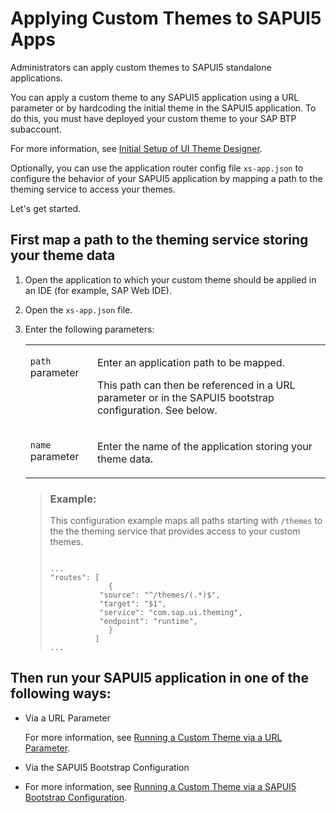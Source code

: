 <!-- loioeeb654b57d074e828fd7ab91f543e472 -->

# Applying Custom Themes to SAPUI5 Apps

Administrators can apply custom themes to SAPUI5 standalone applications.

You can apply a custom theme to any SAPUI5 application using a URL parameter or by hardcoding the initial theme in the SAPUI5 application. To do this, you must have deployed your custom theme to your SAP BTP subaccount.

For more information, see [Initial Setup of UI Theme Designer](../Initial-Setup-of-UI-Theme-Designer/initial-setup-of-ui-theme-designer-d9eb188.md).

Optionally, you can use the application router config file `xs-app.json` to configure the behavior of your SAPUI5 application by mapping a path to the theming service to access your themes.

Let's get started.



<a name="loioeeb654b57d074e828fd7ab91f543e472__section_w2l_frx_wdb"/>

## First map a path to the theming service storing your theme data

1.  Open the application to which your custom theme should be applied in an IDE \(for example, SAP Web IDE\).

2.  Open the `xs-app.json` file.

3.  Enter the following parameters:


    <table>
    <tr>
    <td valign="top">
    
    `path` parameter
    
    </td>
    <td valign="top">
    
    Enter an application path to be mapped.

    This path can then be referenced in a URL parameter or in the SAPUI5 bootstrap configuration. See below.
    
    </td>
    </tr>
    <tr>
    <td valign="top">
    
    `name` parameter
    
    </td>
    <td valign="top">
    
    Enter the name of the application storing your theme data.
    
    </td>
    </tr>
    </table>
    
    > ### Example:  
    > This configuration example maps all paths starting with `/themes` to the the theming service that provides access to your custom themes.
    > 
    > ```
    > 
    > ...
    > "routes": [
    >              {
    >            "source": "^/themes/(.*)$", 
    >            "target": "$1",
    >            "service": "com.sap.ui.theming",
    >            "endpoint": "runtime",
    >              }
    >           ]
    > ...
    > 
    > ```




<a name="loioeeb654b57d074e828fd7ab91f543e472__section_tdb_2tx_wdb"/>

## Then run your SAPUI5 application in one of the following ways:

-   Via a URL Parameter

    For more information, see [Running a Custom Theme via a URL Parameter](https://help.sap.com/viewer/09f6818d8e064537973102d6289e2aca/Cloud/en-US/25896d06a71a4bc190833c5947f6fdcd.html?q=Running%20a%20Custom%20Theme%20via%20a%20URL%20Parameter).

-   Via the SAPUI5 Bootstrap Configuration

-   For more information, see [Running a Custom Theme via a SAPUI5 Bootstrap Configuration](running-a-custom-theme-via-a-sapui5-bootstrap-configuration-80642ec.md).


